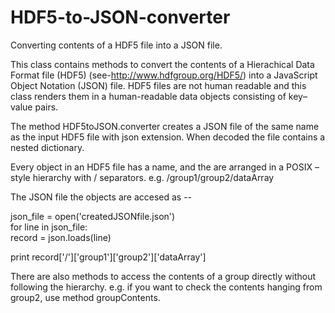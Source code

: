 HDF5-to-JSON-converter
======================

Converting contents of a HDF5 file into a JSON file. 

This class contains methods to convert the contents of a Hierachical Data Format file (HDF5) (see-http://www.hdfgroup.org/HDF5/) into a JavaScript Object Notation (JSON) file. HDF5 files are not human readable and this class renders them in a human-readable data objects consisting of key–value pairs. 

The method HDF5toJSON.converter creates a JSON file of the same name as the input HDF5 file with json extension. When decoded the file contains a nested dictionary. 

Every object in an HDF5 file has a name, and the are arranged in a POSIX – style hierarchy with / separators.
e.g. /group1/group2/dataArray


The JSON file the objects are accesed as -- 

json_file = open('createdJSONfile.json')	
for line in json_file:	
		record = json.loads(line)


print record['/']['group1']['group2']['dataArray']

There are also methods to access the contents of a group directly without following the hierarchy. e.g. if you want to check the contents hanging from group2, use method groupContents. 



